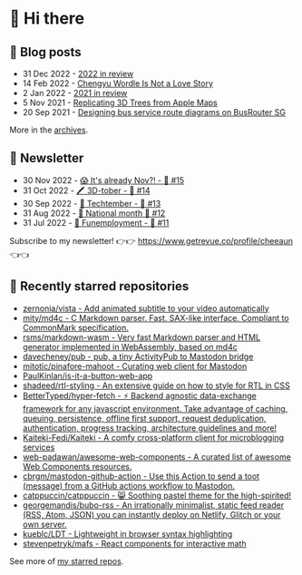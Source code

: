 # 👋 Hi there

## 📝 Blog posts

<!-- feed start -->
- 31 Dec 2022 - [2022 in review](https://cheeaun.com/blog/2022/12/2022-in-review/)
- 14 Feb 2022 - [Chengyu Wordle Is Not a Love Story](https://cheeaun.com/blog/2022/02/chengyu-wordle-is-not-a-love-story/)
- 2 Jan 2022 - [2021 in review](https://cheeaun.com/blog/2022/01/2021-in-review/)
- 5 Nov 2021 - [Replicating 3D Trees from Apple Maps](https://cheeaun.com/blog/2021/11/replicating-3d-trees-apple-maps/)
- 20 Sep 2021 - [Designing bus service route diagrams on BusRouter SG](https://cheeaun.com/blog/2021/09/bus-service-route-diagrams-busrouter-sg/)
<!-- feed end -->

More in the [archives](https://cheeaun.com/blog/archives/).

## 📰 Newsletter

<!-- newsletter start -->
- 30 Nov 2022 - [😱 It's already Nov?! - 🥫 #15](https://www.getrevue.co/profile/cheeaun/issues/it-s-already-nov-15-1433832)
- 31 Oct 2022 - [🖍️ 3D-tober - 🥫 #14](https://www.getrevue.co/profile/cheeaun/issues/3d-tober-14-1385284)
- 30 Sep 2022 - [🍎 Techtember - 🥫 #13](https://www.getrevue.co/profile/cheeaun/issues/techtember-13-1335515)
- 31 Aug 2022 - [🎏 National month 🥫 #12](https://www.getrevue.co/profile/cheeaun/issues/national-month-12-1289556)
- 31 Jul 2022 - [🕺 Funemployment - 🥫 #11](https://www.getrevue.co/profile/cheeaun/issues/funemployment-11-1247643)
<!-- newsletter end -->

Subscribe to my newsletter! 👉👉 https://www.getrevue.co/profile/cheeaun 👈👈

## 🌟 Recently starred repositories

<!-- starred repos start -->
- [zernonia/vista - Add animated subtitle to your video automatically](https://github.com/zernonia/vista)
- [mity/md4c - C Markdown parser. Fast. SAX-like interface. Compliant to CommonMark specification.](https://github.com/mity/md4c)
- [rsms/markdown-wasm - Very fast Markdown parser and HTML generator implemented in WebAssembly, based on md4c](https://github.com/rsms/markdown-wasm)
- [davecheney/pub - pub, a tiny ActivityPub to Mastodon bridge](https://github.com/davecheney/pub)
- [mitotic/pinafore-mahoot - Curating web client for Mastodon](https://github.com/mitotic/pinafore-mahoot)
- [PaulKinlan/is-it-a-button-web-app](https://github.com/PaulKinlan/is-it-a-button-web-app)
- [shadeed/rtl-styling - An extensive guide on how to style for RTL in CSS](https://github.com/shadeed/rtl-styling)
- [BetterTyped/hyper-fetch - ⚡ Backend agnostic data-exchange framework for any javascript environment. Take advantage of caching, queuing, persistence, offline first support, request deduplication, authentication, progress tracking, architecture guidelines and more!](https://github.com/BetterTyped/hyper-fetch)
- [Kaiteki-Fedi/Kaiteki - A comfy cross-platform client for microblogging services](https://github.com/Kaiteki-Fedi/Kaiteki)
- [web-padawan/awesome-web-components - A curated list of awesome Web Components resources.](https://github.com/web-padawan/awesome-web-components)
- [cbrgm/mastodon-github-action - Use this Action to send a toot (message) from a GitHub actions workflow to Mastodon.](https://github.com/cbrgm/mastodon-github-action)
- [catppuccin/catppuccin - 😸 Soothing pastel theme for the high-spirited!](https://github.com/catppuccin/catppuccin)
- [georgemandis/bubo-rss - An irrationally minimalist, static feed reader (RSS, Atom, JSON) you can instantly deploy on Netlify, Glitch or your own server.](https://github.com/georgemandis/bubo-rss)
- [kueblc/LDT - Lightweight in browser syntax highlighting](https://github.com/kueblc/LDT)
- [stevenpetryk/mafs - React components for interactive math](https://github.com/stevenpetryk/mafs)
<!-- starred repos end -->

See more of [my starred repos](https://github.com/stars/cheeaun/).